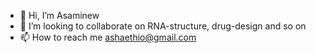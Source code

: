 - 👋 Hi, I’m Asaminew
- 💞️ I’m looking to collaborate on RNA-structure, drug-design and so on
- 📫 How to reach me ashaethio@gmail.com

<!---
aahaile/aahaile is a ✨ special ✨ repository because its `README.md` (this file) appears on your GitHub profile.
You can click the Preview link to take a look at your changes.
--->
